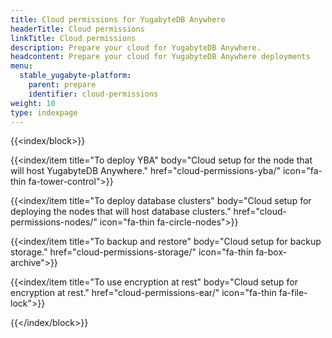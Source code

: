 ```yaml
---
title: Cloud permissions for YugabyteDB Anywhere
headerTitle: Cloud permissions
linkTitle: Cloud permissions
description: Prepare your cloud for YugabyteDB Anywhere.
headcontent: Prepare your cloud for YugabyteDB Anywhere deployments
menu:
  stable_yugabyte-platform:
    parent: prepare
    identifier: cloud-permissions
weight: 10
type: indexpage
---
```


{{<index/block>}}

  {{<index/item
    title="To deploy YBA"
    body="Cloud setup for the node that will host YugabyteDB Anywhere."
    href="cloud-permissions-yba/"
    icon="fa-thin fa-tower-control">}}

  {{<index/item
    title="To deploy database clusters"
    body="Cloud setup for deploying the nodes that will host database clusters."
    href="cloud-permissions-nodes/"
    icon="fa-thin fa-circle-nodes">}}

  {{<index/item
    title="To backup and restore"
    body="Cloud setup for backup storage."
    href="cloud-permissions-storage/"
    icon="fa-thin fa-box-archive">}}

  {{<index/item
    title="To use encryption at rest"
    body="Cloud setup for encryption at rest."
    href="cloud-permissions-ear/"
    icon="fa-thin fa-file-lock">}}

{{</index/block>}}
